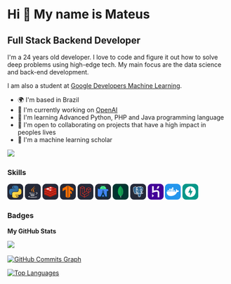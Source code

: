 Hi 👋 My name is Mateus
==========================

Full Stack Backend Developer
-----------------------------

I'm a 24 years old developer. I love to code and figure it out how to solve deep problems using high-edge tech. My main focus are the data science and back-end development.

I am also a student at [Google Developers Machine Learning](https://developers.google.com/machine-learning/).

* 🌍  I'm based in Brazil
* 🚀  I'm currently working on [OpenAI](https://openai.com)
* 🧠  I'm learning Advanced Python, PHP and Java programming language
* 🤝  I'm open to collaborating on projects that have a high impact in peoples lives
* 🤖  I'm a machine learning scholar

<a href="https://www.github.com/mateusandrade98" target="_blank" rel="noreferrer"><img
src="https://img.shields.io/github/followers/mateusandrade98?logo=github&style=for-the-badge&color=3382ed&labelColor=171717"/></a>

### Skills
<p align="left">
<a href="https://www.python.org/" target="_blank" rel="noreferrer"><img src="https://raw.githubusercontent.com/tandpfun/skill-icons/main/icons/Python-Dark.svg" width="36" height="36" alt="Python" /></a>
<a href="https://www.java.com/" target="_blank" rel="noreferrer"><img src="https://raw.githubusercontent.com/tandpfun/skill-icons/main/icons/Java-Dark.svg" width="36" height="36" alt="Java" /></a>
<a href="https://www.tensorflow.org/" target="_blank" rel="noreferrer"><img src="https://raw.githubusercontent.com/tandpfun/skill-icons/main/icons/Redis-Dark.svg" width="36" height="36" alt="Redis" /></a>
<a href="https://www.tensorflow.org/" target="_blank" rel="noreferrer"><img src="https://raw.githubusercontent.com/tandpfun/skill-icons/main/icons/TensorFlow-Dark.svg" width="36" height="36" alt="TensorFlow" /></a>
<a href="https://laravel.com/" target="_blank" rel="noreferrer"><img src="https://raw.githubusercontent.com/tandpfun/skill-icons/main/icons/Laravel-Dark.svg" width="36" height="36" alt="Laravel" /></a>
<a href="https://developer.android.com/studio" target="_blank" rel="noreferrer"><img src="https://raw.githubusercontent.com/tandpfun/skill-icons/main/icons/AndroidStudio-Dark.svg" width="36" height="36" alt="AndroidStudio" /></a>
<a href="https://www.mongodb.com/" target="_blank" rel="noreferrer"><img src="https://raw.githubusercontent.com/tandpfun/skill-icons/main/icons/MongoDB.svg" width="36" height="36" alt="MongoDB" /></a>
<a href="https://www.postgresql.org/" target="_blank" rel="noreferrer"><img src="https://raw.githubusercontent.com/tandpfun/skill-icons/main/icons/PostgreSQL-Dark.svg" width="36" height="36" alt="PostgreSQL" /></a>
<a href="https://www.heroku.com/" target="_blank" rel="noreferrer"><img src="https://raw.githubusercontent.com/tandpfun/skill-icons/main/icons/Heroku.svg" width="36" height="36" alt="Heroku" /></a>
<a href="https://www.docker.com/" target="_blank" rel="noreferrer"><img src="https://raw.githubusercontent.com/tandpfun/skill-icons/main/icons/Docker.svg" width="36" height="36" alt="Docker" /></a>
<a href="https://fastapi.tiangolo.com/" target="_blank" rel="noreferrer"><img src="https://github.com/tandpfun/skill-icons/raw/main/icons/FastAPI.svg" width="36" height="36" alt="FastAPI" /></a>
</p>

### Badges

<b>My GitHub Stats</b>

<a href="http://www.github.com/mateusandrade98"><img src="https://github-readme-streak-stats.herokuapp.com/?user=mateusandrade98&stroke=ffffff&background=171717&ring=3382ed&fire=3382ed&currStreakNum=ffffff&currStreakLabel=3382ed&sideNums=ffffff&sideLabels=ffffff&dates=ffffff&hide_border=true" /></a>

<a href="http://www.github.com/mateusandrade98"><img src="https://activity-graph.herokuapp.com/graph?username=mateusandrade98&bg_color=171717&color=ffffff&line=3382ed&point=ffffff&area_color=171717&area=true&hide_border=true&custom_title=GitHub%20Commits%20Graph" alt="GitHub Commits Graph" /></a>

<a href="https://github.com/mateusandrade98" align="left"><img src="https://github-readme-stats.vercel.app/api/top-langs/?username=mateusandrade98&langs_count=10&title_color=0891b2&text_color=ffffff&icon_color=0891b2&bg_color=1c1917&hide_border=true&locale=en&custom_title=Top%20%Languages" alt="Top Languages" /></a>
